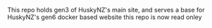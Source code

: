 This repo holds gen3 of HuskyNZ's main site, and serves a base for HuskyNZ's gen6 docker based website this repo is now read onley

